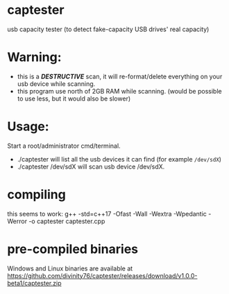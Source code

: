 # captester
usb capacity tester (to detect fake-capacity USB drives' real capacity)

# Warning: 
- this is a ***DESTRUCTIVE*** scan, it will re-format/delete everything on your usb device while scanning.
- this program use north of 2GB RAM while scanning. (would be possible to use less, but it would also be slower)
# Usage: 
Start a root/administrator cmd/terminal.
- ./captester
will list all the usb devices it can find (for example `/dev/sdX`)
- ./captester /dev/sdX
will scan usb device /dev/sdX.
# compiling
this seems to work: g++ -std=c++17 -Ofast -Wall -Wextra -Wpedantic -Werror -o captester captester.cpp

# pre-compiled binaries

Windows and Linux binaries are available at https://github.com/divinity76/captester/releases/download/v1.0.0-beta1/captester.zip
